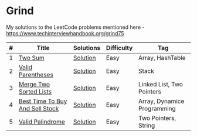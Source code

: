 # Grind

My solutions to the LeetCode problems mentioned here - https://www.techinterviewhandbook.org/grind75

| #   | Title                                                                                             | Solutions                                                                                                                              | Difficulty | Tag                         |
|-----|---------------------------------------------------------------------------------------------------|----------------------------------------------------------------------------------------------------------------------------------------|------------|-----------------------------|
| 1   | [Two Sum](https://leetcode.com/problems/two-sum/)                                                 | [Solution](https://github.com/ani03sha/Grind/blob/main/src/main/java/org/redquark/grind/problems/easy/TwoSum.java)                     | Easy       | Array, HashTable            |
| 2   | [Valid Parentheses](https://leetcode.com/problems/valid-parentheses/)                             | [Solution](https://github.com/ani03sha/Grind/blob/main/src/main/java/org/redquark/grind/problems/easy/ValidParentheses.java)           | Easy       | Stack                       |
| 3   | [Merge Two Sorted Lists](https://leetcode.com/problems/merge-two-sorted-lists/)                   | [Solution](https://github.com/ani03sha/Grind/blob/main/src/main/java/org/redquark/grind/problems/easy/MergeTwoSortedLists.java)        | Easy       | Linked List, Two Pointers   |
| 4   | [Best Time To Buy And Sell Stock](https://leetcode.com/problems/best-time-to-buy-and-sell-stock/) | [Solution](https://github.com/ani03sha/Grind/blob/main/src/main/java/org/redquark/grind/problems/easy/BestTimeToBuyAndSellStocks.java) | Easy       | Array, Dynamice Programming |
| 5   | [Valid Palindrome](https://leetcode.com/problems/valid-palindrome/)                               | [Solution](https://github.com/ani03sha/Grind/blob/main/src/main/java/org/redquark/grind/problems/easy/ValidPalindrome.java)            | Easy       | Two Pointers, String        |